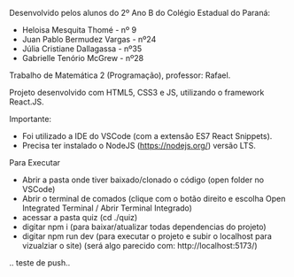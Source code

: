 Desenvolvido pelos alunos do 2º Ano B do Colégio Estadual do Paraná:
* Heloisa Mesquita Thomé     - nº 9
* Juan Pablo Bermudez Vargas - nº24
* Júlia Cristiane Dallagassa - nº35
* Gabrielle Tenório McGrew   - nº28

Trabalho de Matemática 2 (Programação), professor: Rafael.

Projeto desenvolvido com HTML5, CSS3 e JS, utilizando o framework React.JS.

Importante:

* Foi utilizado a IDE do VSCode (com a extensão ES7 React Snippets).
* Precisa ter instalado o NodeJS (https://nodejs.org/) versão LTS.


Para Executar
* Abrir a pasta onde tiver baixado/clonado o código (open folder no VSCode)
* Abrir o terminal de comados (clique com o botão direito e escolha Open Integrated Terminal / Abrir Terminal Integrado)
* acessar a pasta quiz (cd ./quiz)
* digitar npm i (para baixar/atualizar todas dependencias do projeto)
* digitar npm run dev (para executar o projeto e subir o localhost para vizualziar o site)
    (será algo parecido com: http://localhost:5173/)


.. teste de push..